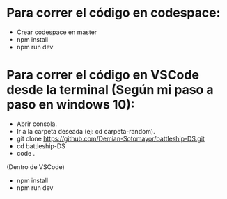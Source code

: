 # Para correr el código en codespace:

- Crear codespace en master
- npm install
- npm run dev

# Para correr el código en VSCode desde la terminal (Según mi paso a paso en windows 10):

- Abrir consola.
- Ir a la carpeta deseada (ej: cd carpeta-random).
- git clone https://github.com/Demian-Sotomayor/battleship-DS.git
- cd battleship-DS
- code .

(Dentro de VSCode)
- npm install
- npm run dev
